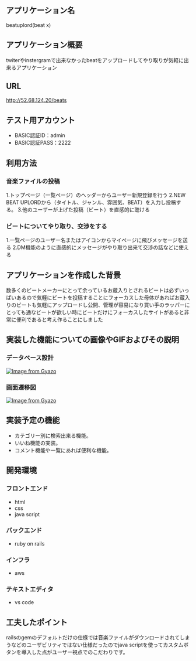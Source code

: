 ## アプリケーション名
beatuplord(beat x)

## アプリケーション概要
twiterやinstergramで出来なかったbeatをアップロードしてやり取りが気軽に出来るアプリケーション

## URL
http://52.68.124.20/beats

## テスト用アカウント
* BASIC認証ID：admin
* BASIC認証PASS：2222

## 利用方法
### 音楽ファイルの投稿
1.トップページ（一覧ページ）のヘッダーからユーザー新規登録を行う
2.NEW BEAT UPLORDから（タイトル、ジャンル、雰囲気、BEAT）を入力し投稿する。
3.他のユーザーが上げた投稿（ビート）を直感的に聴ける

### ビートについてやり取り、交渉をする
1.一覧ページのユーザー名またはアイコンからマイページに飛びメッセージを送る
2.DM機能のように直感的にメッセージがやり取り出来て交渉の話などに使える

## アプリケーションを作成した背景
数多くのビートメーカーにとって余っているお蔵入りとされるビートは必ずいっぱいあるので気軽にビートを投稿することにフォーカスした母体があればお蔵入りのビートも気軽にアップロードし公開、管理が容易になり買い手のラッパーにとっても通なビートが欲しい時にビートだけにフォーカスしたサイトがあると非常に便利であると考え作ることにしました

## 実装した機能についての画像やGIFおよびその説明

### データベース設計

[![Image from Gyazo](https://i.gyazo.com/67b83b14c83634075d32ddee00f0358e.png)](https://gyazo.com/67b83b14c83634075d32ddee00f0358e)

### 画面遷移図

[![Image from Gyazo](https://i.gyazo.com/5fe4b665b233d102ef31a0a762ae2808.png)](https://gyazo.com/5fe4b665b233d102ef31a0a762ae2808)

## 実装予定の機能
* カテゴリー別に検索出来る機能。
* いいね機能の実装。
* コメント機能や一覧にあれば便利な機能。

## 開発環境
### フロントエンド
* html
* css
* java script
### バックエンド
* ruby on rails
### インフラ
* aws
### テキストエディタ
* vs code

## 工夫したポイント
railsのgemのデフォルトだけの仕様では音楽ファイルがダウンロードされてしまうなどのユーザビリティではない仕様だったのでjava scriptを使ってカスタムボタンを導入した点がユーザー視点でのこだわりです。

